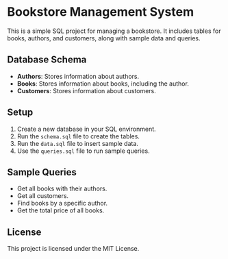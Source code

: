# Bookstore Management System

This is a simple SQL project for managing a bookstore. It includes tables for books, authors, and customers, along with sample data and queries.

## Database Schema

- **Authors**: Stores information about authors.
- **Books**: Stores information about books, including the author.
- **Customers**: Stores information about customers.

## Setup

1. Create a new database in your SQL environment.
2. Run the `schema.sql` file to create the tables.
3. Run the `data.sql` file to insert sample data.
4. Use the `queries.sql` file to run sample queries.

## Sample Queries

- Get all books with their authors.
- Get all customers.
- Find books by a specific author.
- Get the total price of all books.

## License

This project is licensed under the MIT License.
